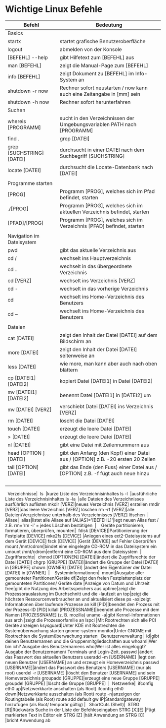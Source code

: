 # Wichtige Linux Befehle
|Befehl		|Bedeutung|
|-------------------|---------|
|Basics||
|startx|startet grafische Benutzeroberfläche|
|logout|abmelden von der Konsole|
|[BEFEHL] --help|gibt Hilfetext zum [BEFEHL] aus|
|man [BEFEHL] |zeigt die Manual-Page zum [BEFEHL]|
|info [BEFEHL] |zeigt Dokument zu [BEFEHL] im Info-System an|
|shutdown -r now|Rechner sofort neustarten / now kann auch eine Zeitangabe in [mm] sein|
|shutdown -h now|Rechner sofort herunterfahren| 
|Suchen| |
|whereis [PROGRAMM] |sucht in den Verzeichnissen der Umgebungsvariablen PATH nach [PROGRAMM]|
|find . | grep [DATEI]|sucht ausgehend vom aktuellen Verzeichnis nach [DATEI]|
|grep [SUCHSTRING] [DATEI]|durchsucht in einer DATEI nach dem Suchbegriff [SUCHSTRING]|
|locate [DATEI]  |durchsucht die Locate-Datenbank nach [DATEI]| 
|||
|Programme starten| 
|[PROG]|Programm [PROG], welches sich im Pfad befindet, starten|
|./[PROG] |Programm [PROG], welches sich im aktuellen Verzeichnis befindet, starten|
|[PFAD]/[PROG]|Programm [PROG], welches sich im Verzeichnis [PFAD] befindet, starten| 
|||
|Navigation im Dateisystem|
|pwd|gibt das aktuelle Verzeichnis aus|
|cd / |wechselt ins Hauptverzeichnis|
|cd ..  |wechselt in das übergeordnete Verzeichnis|
|cd [VERZ] |wechselt ins Verzeichnis [VERZ]|
|cd -|wechselt in das vorherige Verzeichnis|
|cd   |wechselt ins Home-Verzeichnis des Benutzers|
|cd ~  |wechselt ins Home-Verzeichnis des Benutzers| 
|||
Dateien| 
cat [DATEI] |zeigt den Inhalt der Datei [DATEI] auf dem Bildschirm an
more [DATEI]|zeigt den Inhalt der Datei [DATEI] seitenweise an
less [DATEI]|wie more, man kann aber auch nach oben blättern
cp [DATEI1] [DATEI2]|kopiert Datei [DATEI1] in Datei [DATEI2]
mv [DATEI1] [DATEI2] |benennt Datei [DATEI1] in [DATEI2] um
mv [DATEI] [VERZ] |verschiebt Datei [DATEI] ins Verzeichnis [VERZ]
rm [DATEI]|löscht die Datei [DATEI]
touch [DATEI] |erzeugt die leere Datei [DATEI]
> [DATEI]|erzeugt die leere Datei [DATEI]
nl [DATEI]  |gibt eine Datei mit Zeilennummern aus
head [OPTION ][DATEI]|gibt den Anfang (den Kopf) einer Datei aus / [OPTION] z.B. -20 ersten 20 Zeilen
tail [OPTION] [DATEI]|gibt das Ende (den Fuss) einer Datei aus / [OPTION] z.B. -f fügt auch neue hinzu
 | 
  
Verzeichnisse| 
ls  |kurze Liste des Verzeichnisinhaltes
ls -l  |ausführliche Liste des Verzeichnisinhaltes
ls -la  |alle Dateien des Verzeichnisses ausführlich auflisten
mkdir [VERZ]|neues Verzeichnis [VERZ] erstellen
rmdir [VERZ]|das leere Verzeichnis [VERZ] löschen
rm -rf [VERZ]|alle Dateien/Verzeichnisse unterhalb des Verzeichnisses [VERZ] löschen
 | 
  
Aliase| 
alias|listet alle Aliase auf
[ALIAS]='[BEFEHL]'|legt neuen Alias fest / z.B. rm='rm -i' = jedes Löschen bestätigen
 | 
  
Geräte partitionieren, 
formatieren, überprüfen, mounten| 
fdisk [DEVICE]|Partitionierung der Festplatte [DEVICE]
mke2fs [DEVICE] |Anlegen eines ext2-Dateisystems auf dem Gerät [DEVICE]
fsck [DEVICE] |Gerät [DEVICE] auf Fehler überprüfen
mount /mnt/cdrom|bindet eine eingelegte CD-ROM in das Dateisystem ein
umount /mnt/cdrom|entfernt eine CD-ROM aus dem Dateisystem
 | 
Zugriffsrechte| 
chmod [OPTIONEN] [DATEI]|ändert die Zugriffsrechte der Datei [DATEI]
chgrp [GRUPPE] [DATEI]|ändert die Gruppe der Datei [DATEI] in [GRUPPE]
chown [OWNER] [DATEI] |ändert den Eigentümer der Datei [DATEI] in [OWNER]
 | 
  
Systeminformationen| 
mount|Ausgabe aller gemounteter Partitionen/Geräte
df|Zeigt den freien Festplattenplatz der gemounteten Partitionen/ Geräte
date |Anzeige von Datum und Uhrzeit
free|gibt die Nutzung des Arbeitsspeichers aus
uptime|zeigt die Prozessorauslastung im Durchschnitt und die -laufzeit an
top|zeigt die höchsten Ressourcenverbraucher an und aktualisiert diese
ps -ax|zeigt Informationen über laufende Prozesse an
kill [PID]|beendet den Prozess mit der Prozess-ID [PID]
killall [PROZESSNAME]|beendet alle Prozesse mit dem Namen [PROZESSNAME] (z. B. mozilla)
uname -a|gibt Kernel-Informationen aus
arch |zeigt die Prozessorfamilie an
lspci |Mit Rootrechten sich alle PCI Geräte anzeigen
ksysguard|Unter KDE mit Rootrechten die Systemüberwachung starten
gnome-system-monitor|Unter GNOME mit Rootrechten die Systemüberwachung starten
  
Benutzerverwaltung| 
id|gibt deinen Benutzernamen und die Gruppenmitgliedschaften aus
whoami|Wer bin ich? Ausgabe des Benutzernamens
who|Wer ist alles eingeloggt? Ausgabe der Benutzernamen/ Terminals und Login-Zeit.
passwd |ändert das Passwort des aktuellen Benutzers
useradd -m [USERNAME] |legt den neuen Benutzer [USERNAME] an und erzeugt ein Homeverzeichnis
passwd [USERNAME]|ändert das Passwort des Benutzers [USERNAME] (nur als root)
userdel -r [USERNAME] |löscht den Benutzer [USERNAME] und sein Homeverzeichnis
groupadd [GRUPPE]|erzeugt eine neue Gruppe [GRUPPE]
groupdel [GRUPPE] |löscht die Gruppe [GRUPPE]
 | 
Netzwerke| 
ifconfig eth0 up|Netzwerkkarte anschalten (als Root)
ifconfig eth0 down|Netzwerkkarte ausschalten (als Root)
route -n|anzeigen der Routingtabelle (als Root)
route add default gw IP|Standardgateway hinzufügen (als Root/ temporär gültig)
|
  
ShortCuts (Shell)| 
STRG [R]|Rückwärts Suche in der Liste der Befehleseingaben
STRG [X][E] |Fügt markierten Text in Editor ein
STRG [Z] |hält Anwendung an
STRG [C]    |bricht Anwendung ab
